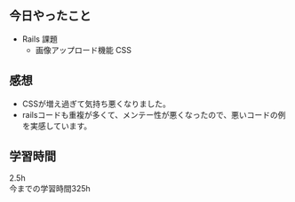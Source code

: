 ## 今日やったこと
- Rails 課題
  - 画像アップロード機能 CSS
## 感想
- CSSが増え過ぎて気持ち悪くなりました。
- railsコードも重複が多くて、メンテー性が悪くなったので、悪いコードの例を実感しています。 

## 学習時間
2.5h  
今までの学習時間325h 

